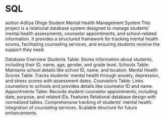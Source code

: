 # SQL
author-Aditya Ghige
Student Mental Health Management System
This project is a relational database system designed to manage students' mental health assessments, counselor appointments, and school-related information. It provides a structured framework for tracking mental health scores, facilitating counseling services, and ensuring students receive the support they need.

Database Overview
Students Table: Stores information about students, including their ID, name, age, gender, and grade level.
Schools Table: Maintains school details like school ID, name, and location.
Mental Health Scores Table: Tracks students' mental health through anxiety, depression, and stress scores with assessment dates.
Counselors Table: Links counselors to schools and provides details like counselor ID and name.
Appointments Table: Records student-counselor appointments, including date, purpose, and related IDs.
Features
Relational database design with normalized tables.
Comprehensive tracking of students' mental health.
Integration of counseling services.
Scalable structure for future enhancements.
